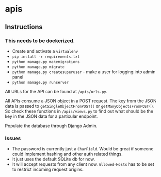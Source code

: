# apis

## Instructions

### This needs to be dockerized.

- Create and activate a `virtualenv`
- `pip install -r requirements.txt`
- `python manage.py makemigrations`
- `python manage.py migrate`
- `python manage.py createsuperuser` - make a user for logging into admin panel
- `python manage.py runserver`

All URLs for the API can be found at `/apis/urls.py`.

All APIs consume a JSON object in a POST request.
The key from the JSON data is passed to `getSingleObjectFromPOST()` or `getManyObjectsFromPOST()`. So check these functions in `/apis/views.py` to find out what should be the key in the JSON data for a particular endpoint.

Populate the database through Django Admin.

### Issues

- The password is currently just a `CharField`. Would be great if someone could implement hashing and other auth related things.
- It just uses the default SQLite db for now.
- It will accept requests from any client now. `Allowed-Hosts` has to be set to restrict incoming request origins.
